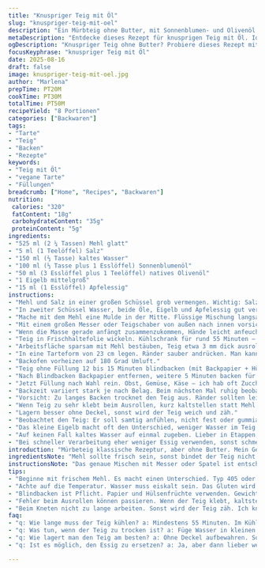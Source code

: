 ```yaml
---
title: "Knuspriger Teig mit Öl"
slug: "knuspriger-teig-mit-oel"
description: "Ein Mürbteig ohne Butter, mit Sonnenblumen- und Olivenöl. Mehl leicht reduziert, Wasser etwas mehr für bessere Bindung. Zitrone durch Apfelessig ersetzt—säuerlich, bringt Stand in den Teig. Ei gegen ein kleines Eigelb getauscht; weniger Feuchtigkeit, mehr Struktur. Ruhezeit rund 55 Minuten, eher nach Haptik urteilen. Wichtig: Teig darf nicht kleben. Dünn ausrollen, minimal mehlen, sonst trocken. Backform 23 cm bewährt, passt gut für süße und pikante Beläge. Teig wird mürb, trotzdem elastisch, kein Bröselmonster. Perfekt wenn Ränder nicht reißen, Teig sich samtig anfühlt. "
metaDescription: "Entdecke dieses Rezept für knusprigen Teig mit Öl. Ideal für Tarts, bietet Struktur und Geschmack ohne Butter. Perfekte Konsistenz durch meine Tipps."
ogDescription: "Knuspriger Teig ohne Butter? Probiere dieses Rezept mit Sonnenblumen- und Olivenöl, ideal für süße und herzhafte Köstlichkeiten."
focusKeyphrase: "knuspriger Teig mit Öl"
date: 2025-08-16
draft: false
image: knuspriger-teig-mit-oel.jpg
author: "Marlena"
prepTime: PT20M
cookTime: PT30M
totalTime: PT50M
recipeYield: "8 Portionen"
categories: ["Backwaren"]
tags:
- "Tarte"
- "Teig"
- "Backen"
- "Rezepte"
keywords:
- "Teig mit Öl"
- "vegane Tarte"
- "Füllungen"
breadcrumb: ["Home", "Recipes", "Backwaren"]
nutrition: 
 calories: "320"
 fatContent: "18g"
 carbohydrateContent: "35g"
 proteinContent: "5g"
ingredients:
- "525 ml (2 ¼ Tassen) Mehl glatt"
- "5 ml (1 Teelöffel) Salz"
- "150 ml (⅔ Tasse) kaltes Wasser"
- "100 ml (⅓ Tasse plus 1 Esslöffel) Sonnenblumenöl"
- "50 ml (3 Esslöffel plus 1 Teelöffel) natives Olivenöl"
- "1 Eigelb mittelgroß"
- "15 ml (1 Esslöffel) Apfelessig"
instructions:
- "Mehl und Salz in einer großen Schüssel grob vermengen. Wichtig: Salz nicht einsparen, sonst wird der Teig fade."
- "In zweiter Schüssel Wasser, beide Öle, Eigelb und Apfelessig gut verrühren. Essig statt Zitrone – bringt Balance ohne Säureüberschuss."
- "Mache mit dem Mehl eine Mulde in der Mitte. Flüssige Mischung langsam einlaufen lassen."
- "Mit einem großen Messer oder Teigschaber von außen nach innen vorsichtig vermischen. Nicht zu schnell, sonst klebt der Teig später auf der Arbeitsfläche."
- "Wenn die Masse gerade anfängt zusammenzukommen, Hände leicht anfeuchten und sanft zu einem glatten Ball formen. Fühl dich durch, darf nicht klebrig sein, aber auch nicht zu trocken. Sollte nicht reißen beim Drücken."
- "Teig in Frischhaltefolie wickeln. Kühlschrank für rund 55 Minuten – bei mir reichen oft 45, wenn der Teig noch leicht elastisch ist, kann man weiterarbeiten."
- "Arbeitsfläche sparsam mit Mehl bestäuben, Teig etwa 3 mm dick ausrollen. Dünner als 2,5 mm wird gefährlich dünn und bricht schnell. Mehl nicht zu viel, sonst trocknet der Teig aus und reisst später."
- "In eine Tarteform von 23 cm legen. Ränder sauber andrücken. Man kann kleine Löcher mit Gabel einstechen, damit der Teig nicht Blasen wirft."
- "Backofen vorheizen auf 180 Grad Umluft."
- "Teig ohne Füllung 12 bis 15 Minuten blindbacken (mit Backpapier + Hülsenfrüchten belegen). So wird er knusprig und saftig zugleich, kein Durchweichen."
- "Nach Blindbacken Backpapier entfernen, weitere 5 Minuten backen für goldene Farbe."
- "Jetzt Füllung nach Wahl rein. Obst, Gemüse, Käse – ich hab oft Zucchini probiert mit Kräutern. Geschmack stark verändert durch Olivenöl, passt super herzhaft."
- "Backzeit variiert stark je nach Belag. Beim nächsten Mal ruhig beobachten, mit Finger leicht auf Tarteboden drücken – klingt hohl? Dann perfekt."
- "Vorsicht: Zu langes Backen trocknet den Teig aus. Ränder sollten leicht braun sein, niemals dunkel."
- "Wenn Teig zu sehr klebt beim Ausrollen, kurz kaltstellen statt Mehl dazuschütten. Sonst wird er bröckelig."
- "Lagern besser ohne Deckel, sonst wird der Teig weich und zäh."
- "Beobachtet den Teig: Er soll samtig anfühlen, nicht fest oder gummiartig."
- "Das kleine Eigelb macht oft den Unterschied, weniger Wasser im Teig. Mehr Ei kann dagegen Teig mürb, aber auch klebrig machen."
- "Auf keinen Fall kaltes Wasser auf einmal zugeben. Lieber in Etappen, sonst bindet der Teig nicht wie gewünscht."
- "Bei schneller Verarbeitung eher weniger Essig verwenden, sonst schmeckt nach Essig."
introduction: "Mürbeteig klassische Rezeptur, aber ohne Butter. Mein Geheimnis: Kombination aus Sonnenblumen- und Olivenöl. Sonnenblumenöl bringt neutrale Fettbasis, Olivenöl sorgt für Würze und eine besondere Textur. Längere Kühleinwirkung sorgt für bessere Bindung, so zerbröselt der Teig nicht. Essig ersetzt Zitrone – neutraler, weniger fruchtig, dafür keck säuerlich. Weniger Wasser als üblich, dafür im Verlauf schrittweise zugegeben. Ei nur Eigelb, damit kein zusätzliches Wasser reinfließt, macht den Teig stabil und seidiger. Blindbacken zwingend notwendig, sonst versinkt alles im Teigbrei. Meiner Erfahrung nach oft unterschätzt. Teig fühlt sich saftig und dennoch fest an, nicht trocken oder bröselig. Mehl nicht überdosieren, sonst verliert der Teig seinen angenehmen Biss. Ideal für Tarteformen 23 cm, ergiebig für süße und auch herzhafte Köstlichkeiten."
ingredientsNote: "Mehl sollte frisch sein, sonst bindet der Teig nicht gut. Weizenmehl Typ 405 oder 550 funktioniert gleichermaßen, Type 550 etwas stabiler. Sonnenblumenöl möglichst kaltgepresst, nicht zu stark aromatisiert, sonst verändert sich der Geschmack. Olivenöl kräftig, besser ein mildes nativ extra, das trägt zum Aroma ohne zu dominieren. Wasser eiskalt, keine Ausnahme, das schließt das Gluten halbwegs ein. Apfelessig als milder Säurelieferant passt besser als Zitrone – meidet Fruchtnoten, die oft beim Backen zu dominant sind. Man kann Eigelb durch 2 EL Maisstärke ersetzen für veganen Teig – funktioniert erstaunlich, aber Konsistenz ändert sich merklich. Salz nie weglassen, sonst wird blass. Bei Notfallkneten mit der Maschine: Vorsicht, nicht zu lange, sonst wird der Teig zäh."
instructionsNote: "Das genaue Mischen mit Messer oder Spatel ist entscheidend. Nicht zu lange kneten, sonst aktiviert gluten, der Teig wird unelastisch. Für die Ruhezeit im Kühlschrank ein Gefühl entwickeln: Der Teig darf kalt sein, aber nicht hart vor Kälte. Ideale Konsistenz fühlt sich geschmeidig an. Das Ausrollen am besten zwischen zwei Backpapieren, mehlt wenig, minimiert Stress. Falls der Teig klebt, kurz kaltstellen und leicht bemehlen; immer lieber weniger als zu viel Mehl. Blindbacken: Papier mit trockenen Hülsenfrüchten oder groben Salz füllen, Gewicht verhindert Blasenbildung. Teigkontrolle mit Blick: leicht goldbraun ist Okay, dunkle Stellen vermeiden. Teigtechnik wichtig fürs Anschneiden – Bruchstellen zeigen zu viel Mehl oder mangelnde Feuchtigkeit an. Schon beim Zusammenmischen lernt man: geduldig sein, Hände kühl halten. Mir passiert es oft, dass weniger Wasser das Ergebnis verbessert – hibbelig sein."
tips:
- "Beginne mit frischem Mehl. Es macht einen Unterschied. Typ 405 oder 550 verwenden. Frisch gemahlen bringt Aroma. Salz nicht vergessen. Fehlt Salz, schmeckt der Teig fad. Essig bringt Balance, aber nicht übertreiben."
- "Achte auf die Temperatur. Wasser muss eiskalt sein. Das Gluten wird gut eingeschlossen. Dabei ist Geduld gefragt. Teig sollte nicht klebrig, aber auch nicht zu trocken sein. Das Ausrollen zwischen zwei Backpapieren macht es einfacher."
- "Blindbacken ist Pflicht. Papier und Hülsenfrüchte verwenden. Gewicht hilft gegen Blasenbildung. Kontrolle ist wichtig. Teig muss leicht goldbraun sein, nicht überbacken. Dunkle Stellen sind ein Zeichen für zu viel Zeit im Ofen."
- "Fehler beim Ausrollen können passieren. Wenn der Teig klebt, kaltstellen. Dabei nur wenig Mehl verwenden. Zu viel Mehl trocknet aus. Der ideale Teig fühlt sich samtig an, aber nicht hart. Das merkt man spätestens beim ersten Bissen."
- "Beim Kneten nicht zu lange arbeiten. Sonst wird der Teig zäh. Ich knete lieber weniger und achte auf die Konsistenz. Eine Pause im Kühlschrank sorgt dafür, dass der Teig elastisch bleibt. Füllungen können variieren, aber sie sollten immer harmonisch sein."
faq:
- "q: Wie lange muss der Teig kühlen? a: Mindestens 55 Minuten. Im Kühlschrank wird er geschmeidig. Achte darauf, dass er elastisch bleibt. Übertreibe nicht mit der Kühlzeit."
- "q: Was tun, wenn der Teig zu trocken ist? a: Füge Wasser in kleinen Mengen hinzu. Zu viel auf einmal macht es klebrig. Fühle den Teig, er sollte feucht, aber nicht nass sein."
- "q: Wie lagert man den Teig am besten? a: Ohne Deckel aufbewahren. Sonst wird er weich oder zäh. Verwende Frischhaltefolie, aber nicht zu fest. Achte darauf, ihn kühl zu halten."
- "q: Ist es möglich, den Essig zu ersetzen? a: Ja, aber dann lieber weniger verwenden. Zitrone kann die Struktur verändern. Essig gibt dem Teig eine besondere Note, die nicht unterschätzt werden sollte."

---
```

